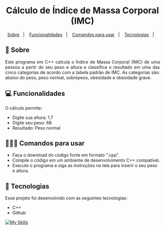 <h1 align="center"> Cálculo de Índice de Massa Corporal (IMC)</h1>

<p align="center">
  <a href="#-sobre">Sobre</a>&nbsp;&nbsp;&nbsp;|&nbsp;&nbsp;&nbsp;
  <a href="#-Funcionalidades">Funcionalidades</a>&nbsp;&nbsp;&nbsp;|&nbsp;&nbsp;&nbsp;
  <a href="#-Comandos para usar">Comandos para usar</a>&nbsp;&nbsp;&nbsp;|&nbsp;&nbsp;&nbsp;
  <a href="#-tecnologias">Tecnologias</a>&nbsp;&nbsp;&nbsp;|&nbsp;&nbsp;&nbsp;
 
</p>


## 📌 Sobre

<p align="justify">
Este programa em C++ calcula o Índice de Massa Corporal (IMC) de uma pessoa a partir do seu peso e altura e classifica o resultado em uma das cinco categorias de acordo com a tabela padrão de IMC. As categorias são: abaixo do peso, peso normal, sobrepeso, obesidade e obesidade grave.
<p align="justify">
  

## 💻 Funcionalidades

O cálculo permite:

* Digite sua altura: 1.7
* Digite seu peso: 68
* Resultado: Peso normal

## 👩🏻‍💻 Comandos para usar

* Faça o download do código fonte em formato ".cpp".
* Compile o código em um ambiente de desenvolvimento C++ compatível.
* Execute o programa e siga as instruções na tela para inserir o seu peso e altura.


## 🚀 Tecnologias

Esse projeto foi desenvolvido com as seguintes tecnologias:

- C++ 
- Github

[![My Skills](https://skillicons.dev/icons?i=cpp,github)](https://skillicons.dev)
